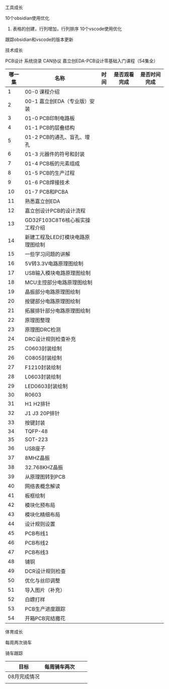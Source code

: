 
工具成长

10个obsidian使用优化
1. 表格的创建，行列增加，行列排序
10个vscode使用优化

跟踪obsidian和vscode的版本更新

技术成长

PCB设计
系统烧录
CAN协议
嘉立创EDA-PCB设计零基础入门课程（54集全）

| 哪一集 | 名称                    | 时间  | 是否观看完成 | 是否时间完成 |
| --- | --------------------- | --- | ------ | ------ |
| 1   | 00-0 课程介绍             |     |        |        |
| 2   | 00-1 嘉立创EDA（专业版）安装    |     |        |        |
| 3   | 01-0 PCB印制电路板         |     |        |        |
| 4   | 01-1 PCB的层叠结构         |     |        |        |
| 5   | 01-2 PCB的通孔、盲孔、埋孔     |     |        |        |
| 6   | 01-3 元器件的符号和封装        |     |        |        |
| 7   | 01-4 PCB板的元素组成        |     |        |        |
| 8   | 01-5 PCB的生产过程         |     |        |        |
| 9   | 01-6 PCB焊接技术          |     |        |        |
| 10  | 01-7 PCB和PCBA         |     |        |        |
| 11  | 熟悉嘉立创EDA              |     |        |        |
| 12  | 嘉立创设计PCB的设计流程         |     |        |        |
| 13  | GD32F103C8T6核心板实操工程介绍 |     |        |        |
| 14  | 新建工程及LED灯模块电路原理图绘制    |     |        |        |
| 15  | 一些学习问题的讲解             |     |        |        |
| 16  | 5V转3.3V电路原理图绘制        |     |        |        |
| 17  | USB输入模块电路原理图绘制        |     |        |        |
| 18  | MCU主控部分电路原理图绘制        |     |        |        |
| 19  | 晶振部分电路原理图绘制           |     |        |        |
| 20  | 按键部分电路原理图绘制           |     |        |        |
| 21  | 拓展排针部分电路原理图绘制         |     |        |        |
| 22  | 原理图整理                 |     |        |        |
| 23  | 原理图DRC检测              |     |        |        |
| 24  | DRC设计规则检查补充           |     |        |        |
| 25  | C0603封装绘制             |     |        |        |
| 26  | C0805封装绘制             |     |        |        |
| 27  | F1210封装绘制             |     |        |        |
| 28  | L0603封装绘制             |     |        |        |
| 29  | LED0603封装绘制           |     |        |        |
| 30  | R0603                 |     |        |        |
| 31  | H1 H2排针               |     |        |        |
| 32  | J1 J3 20P排针           |     |        |        |
| 33  | 按键封装                  |     |        |        |
| 34  | TQFP-48               |     |        |        |
| 35  | SOT-223               |     |        |        |
| 36  | USB座子                 |     |        |        |
| 37  | 8MHZ晶振                |     |        |        |
| 38  | 32.768KHZ晶振           |     |        |        |
| 39  | 从原理图转到PCB             |     |        |        |
| 40  | 网络表概念解读               |     |        |        |
| 41  | 板框绘制                  |     |        |        |
| 42  | 模块化预布局                |     |        |        |
| 43  | 模块化精细布局               |     |        |        |
| 44  | 设计规则设置                |     |        |        |
| 45  | PCB布线1                |     |        |        |
| 46  | PCB布线2                |     |        |        |
| 47  | PCB布线3                |     |        |        |
| 48  | 铺铜                    |     |        |        |
| 49  | DCR设计规则检查             |     |        |        |
| 50  | 优化与丝印调整               |     |        |        |
| 51  | 导入图片（补充）              |     |        |        |
| 52  | 白嫖打样                  |     |        |        |
| 53  | PCB生产进度跟踪             |     |        |        |
| 54  | 开箱PCB完结撒花             |     |        |        |



体育成长

每周两次骑车



骑车跟踪

| 目标      | 每周骑车两次 |     |     |
| ------- | ------ | --- | --- |
| 08月完成情况 |        |     |     |
|         |        |     |     |



